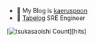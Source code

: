 - 🔭 My Blog is [kaeruspoon](https://www.kaeruspoon.net/)
- 🥢 [Tabelog](https://tabelog.com/) SRE Engineer

[![tsukasaoishi Count](http://hits.dwyl.com/tsukasaoishi/tsukasaoishi.svg)][hits]
